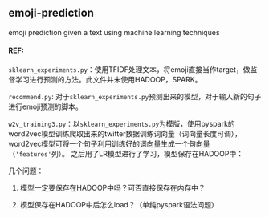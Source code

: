 ## emoji-prediction
emoji prediction given a text using machine learning techniques


#### REF:

`sklearn_experiments.py`：使用TFIDF处理文本，将emoji直接当作target，做监督学习进行预测的方法。此文件并未使用HADOOP，SPARK。

`recommend.py`: 对于`sklearn_experiments.py`预测出来的模型，对于输入新的句子进行emoji预测的脚本。

`w2v_training3.py`：以`sklearn_experiments.py`为模版，使用pyspark的word2vec模型训练爬取出来的twitter数据训练词向量（词向量长度可调），
word2vec模型可将一个句子利用训练好的词向量生成一个句向量（`'features'`列）。 之后用了LR模型进行了学习，模型保存在HADOOP中：

几个问题：
1. 模型一定要保存在HADOOP中吗？可否直接保存在内存中？

2. 模型保存在HADOOP中后怎么load？（单纯pyspark语法问题）



